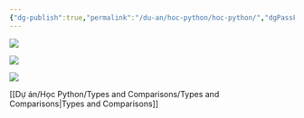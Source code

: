 ```yaml
---
{"dg-publish":true,"permalink":"/du-an/hoc-python/hoc-python/","dgPassFrontmatter":true}
---
```


![](https://i.imgur.com/K1oupMp.png)

![](https://i.imgur.com/2gbMPa0.png)

![](https://i.imgur.com/d7tbXUB.png)

[[Dự án/Học Python/Types and Comparisons/Types and Comparisons\|Types and Comparisons]]
